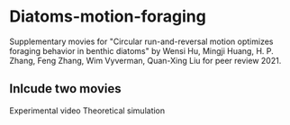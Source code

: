 # Diatoms-motion-foraging
Supplementary movies for "Circular run-and-reversal motion optimizes foraging behavior in benthic diatoms" by Wensi Hu, Mingji Huang, H. P. Zhang, Feng Zhang, Wim Vyverman, Quan-Xing Liu for peer review 2021.

## Inlcude two movies
 Experimental video
 Theoretical simulation
